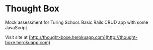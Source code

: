 # Thought Box

Mock assessment for Turing School. Basic Rails CRUD app with some JavaScript.

Visit site at [http://thought-boxe.herokuapp.com](http://thought-boxe.herokuapp.com)
